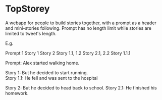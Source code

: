 # TopStorey

A webapp for people to build stories together, with a prompt as a header and mini-stories following. Prompt has no length limit while stories are limited to tweet's length.

E.g.

Prompt 1
  Story 1                 Story 2
    Story 1.1, 1.2        Story 2.1, 2.2 
        Story 1.1.1
        
Prompt: Alex started walking home.
  
Story 1: But he decided to start running.        
Story 1.1: He fell and was sent to the hospital        
      
Story 2: But he decided to head back to school.
Story 2.1: He finished his homework.
